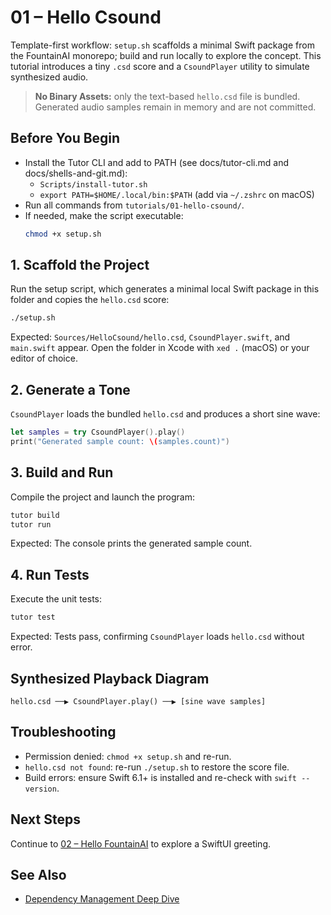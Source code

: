 # 01 – Hello Csound

Template-first workflow: `setup.sh` scaffolds a minimal Swift package from the FountainAI monorepo; build and run locally to explore the concept. This tutorial introduces a tiny `.csd` score and a `CsoundPlayer` utility to simulate synthesized audio.

> **No Binary Assets:** only the text-based `hello.csd` file is bundled. Generated audio samples remain in memory and are not committed.

## Before You Begin
- Install the Tutor CLI and add to PATH (see docs/tutor-cli.md and docs/shells-and-git.md):
  - `Scripts/install-tutor.sh`
  - `export PATH=$HOME/.local/bin:$PATH` (add via `~/.zshrc` on macOS)
- Run all commands from `tutorials/01-hello-csound/`.
- If needed, make the script executable:
  ```bash
  chmod +x setup.sh
  ```

## 1. Scaffold the Project
Run the setup script, which generates a minimal local Swift package in this folder and copies the `hello.csd` score:

```bash
./setup.sh
```

Expected: `Sources/HelloCsound/hello.csd`, `CsoundPlayer.swift`, and `main.swift` appear. Open the folder in Xcode with `xed .` (macOS) or your editor of choice.

## 2. Generate a Tone
`CsoundPlayer` loads the bundled `hello.csd` and produces a short sine wave:

```swift
let samples = try CsoundPlayer().play()
print("Generated sample count: \(samples.count)")
```

## 3. Build and Run
Compile the project and launch the program:

```bash
tutor build
tutor run
```

Expected: The console prints the generated sample count.

## 4. Run Tests
Execute the unit tests:

```bash
tutor test
```

Expected: Tests pass, confirming `CsoundPlayer` loads `hello.csd` without error.

## Synthesized Playback Diagram
```
hello.csd ──▶ CsoundPlayer.play() ──▶ [sine wave samples]
```

## Troubleshooting
- Permission denied: `chmod +x setup.sh` and re-run.
- `hello.csd not found`: re-run `./setup.sh` to restore the score file.
- Build errors: ensure Swift 6.1+ is installed and re-check with `swift --version`.

## Next Steps
Continue to [02 – Hello FountainAI](../01-hello-fountainai/README.md) to explore a SwiftUI greeting.

## See Also
- [Dependency Management Deep Dive](../../docs/dependency-management-deep-dive.md)
